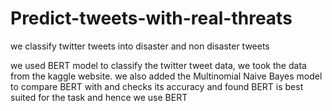 # Predict-tweets-with-real-threats
we classify twitter tweets into disaster and non disaster tweets 

we used BERT model to classify the twitter tweet data, we took the data from the kaggle website.
we also added the Multinomial Naive Bayes model to compare BERT with and checks its accuracy and found BERT  is best suited for the task and hence we use BERT
